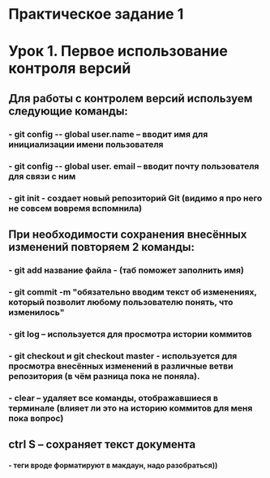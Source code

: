 # Практическое задание 1
# Урок 1. Первое использование контроля версий
## Для работы с контролем версий используем следующие команды: 
### - git config -- global user.name – вводит имя для инициализации имени пользователя
### - git config -- global user. email – вводит почту пользователя для связи с ним 
### - git init - создает новый репозиторий Git (видимо я про него не совсем вовремя вспомнила)
## При необходимости сохранения внесённых изменений повторяем 2 команды:
### - git add название файла - (таб поможет заполнить имя)
### - git commit -m "обязательно вводим текст об изменениях, который позволит любому пользователю понять, что изменилось" 
### - git log – используется для просмотра истории коммитов
### - git checkout и git checkout master - используется для просмотра внесённых изменений в различные ветви репозитория (в чём разница пока не поняла). 
### - сlear – удаляет все команды, отображавшиеся в терминале (влияет ли это на историю коммитов для меня пока вопрос)
## ctrl S – сохраняет текст документа
#### - теги вроде форматируют в макдаун, надо разобраться))